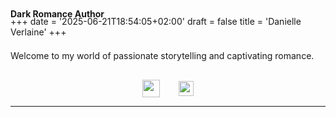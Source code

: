 +++
date = '2025-06-21T18:54:05+02:00'
draft = false
title = 'Danielle Verlaine'
+++

<p style="font-weight: bold; margin-top: -60px; margin-bottom: 0;">Dark Romance Author</p>

<p style="margin-top: 50px;">Welcome to my world of passionate storytelling and captivating romance.</p>

<div style="display: flex; justify-content: center; align-items: center; gap: 30px; margin-top: 30px;">
 <a href="https://instagram.com/danielle.verlaine" target="_blank">
   <img src="/images/instagram.svg" width="28" height="28" class="nozoom" style="cursor: pointer;">
 </a>
 <a href="https://tiktok.com/@danielle.verlaine" target="_blank">
   <img src="/images/tiktok.svg?v=2" width="24" height="24" class="nozoom" style="cursor: pointer;">
 </a>
</div>

----------


<!-- <div style="background: linear-gradient(135deg, rgb(76,0,0), rgb(76, 0, 0)); padding: 150px 50px; margin: 79px calc(-50vw + 50%) 0; width: 100vw; text-align: center; color: white;">
<h2 class="featured-title" style="color: white; margin-top: -110px; margin-bottom: 10px; font-family: 'Gilda Display', serif !important; font-size: 1.7em !important;">Featured Content</h2>

<!-- <p class="featured-text" style="color: white; margin-top: -5px ;margin-bottom: 50px; font-family: 'Marcellus', serif !important; font-size: 1.1em !important;">Discover my latest dark romance novels.</p>

<!-- <div style="display: flex; justify-content: center; align-items: center; width: 100%;">
  <img src="/images/banner.png" style="width: 350px; height: auto; border-radius: 8px; box-shadow: 0 4px 20px rgba(0,0,0,0.5); max-width: 90%;">
</div>


<!-- <p class="featured-text" style="color: white ; font-family: 'Marcellus', serif !important; margin-bottom: 0px; font-size: 1.1em !important;">Latest Book: Crown of Vengeance</p>

<!-- <p class="featured-text" style="color: white ; font-family: 'Marcellus', serif !important; margin-top: 0px; font-size: 1.1em !important;">Coming Soon</p>
</div>